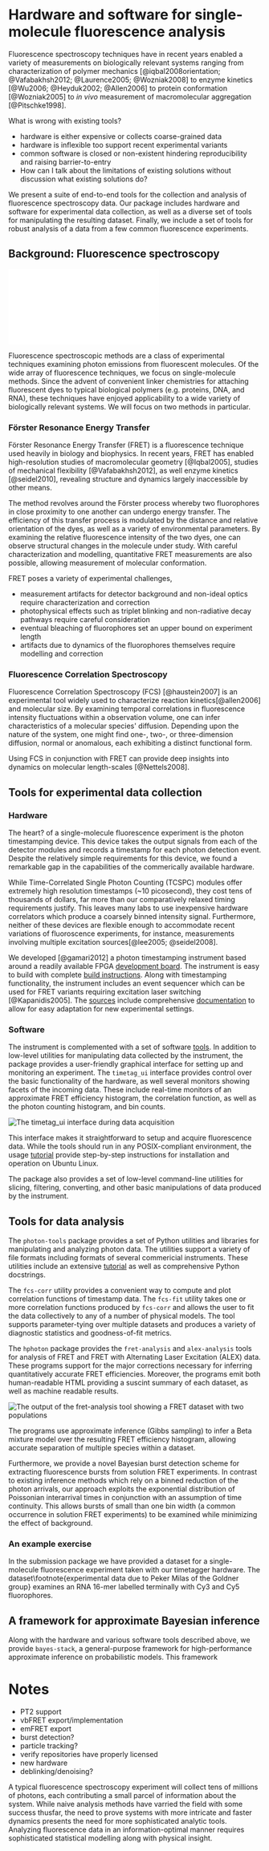 # Hardware and software for single-molecule fluorescence analysis

Fluorescence spectroscopy techniques have in recent years enabled a
variety of measurements on biologically relevant systems ranging from
characterization of polymer mechanics
[@iqbal2008orientation; @Vafabakhsh2012; @Laurence2005; @Wozniak2008]
to enzyme kinetics [@Wu2006; @Heyduk2002; @Allen2006] to protein
conformation [@Wozniak2005] to *in vivo* measurement of macromolecular
aggregation [@Pitschke1998].

What is wrong with existing tools?
 * hardware is either expensive or collects coarse-grained data
 * hardware is inflexible too support recent experimental variants
 * common software is closed or non-existent hindering reproducibility
   and raising barrier-to-entry
 * How can I talk about the limitations of existing solutions without
   discussion what existing solutions do?

We present a suite of end-to-end tools for the collection and analysis
of fluorescence spectroscopy data. Our package includes hardware and
software for experimental data collection, as well as a diverse set of
tools for manipulating the resulting dataset. Finally, we include a
set of tools for robust analysis of a data from a few common
fluorescence experiments.

## Background: Fluorescence spectroscopy

![A schematic representation of a typical fluorescence spectroscopy experiment. Here we see a laser illuminating a observation volume confocal with a collection volume. Two photon-counting detectors collect fluorescence produced from fluorophores passing through this volume.](fret-setup.pdf)

Fluorescence spectroscopic methods are a class of experimental
techniques examining photon emissions from fluorescent molecules. Of
the wide array of fluorescence techniques, we focus on single-molecule
methods. Since the advent of convenient linker chemistries for
attaching fluorescent dyes to typical biological polymers
(e.g. proteins, DNA, and RNA), these techniques have enjoyed
applicability to a wide variety of biologically relevant systems.
We will focus on two methods in particular.

### Förster Resonance Energy Transfer

Förster Resonance Energy Transfer (FRET) is a fluorescence technique
used heavily in biology and biophysics. In recent years, FRET has
enabled high-resolution studies of macromolecular geometry
[@Iqbal2005], studies of mechanical flexibility [@Vafabakhsh2012], as
well enzyme kinetics [@seidel2010], revealing structure and dynamics
largely inaccessible by other means.

The method revolves around the Förster process whereby two
fluorophores in close proximity to one another can undergo energy
transfer. The efficiency of this transfer process is modulated by
the distance and relative orientation of the dyes, as well as
a variety of environmental parameters. By examining the relative
fluorescence intensity of the two dyes, one can observe structural
changes in the molecule under study. With careful characterization and
modelling, quantitative FRET measurements are also possible, allowing
measurement of molecular conformation.

FRET poses a variety of experimental challenges,

 * measurement artifacts for detector background and non-ideal optics
   require characterization and correction
 * photophysical effects such as triplet blinking and non-radiative
   decay pathways require careful consideration
 * eventual bleaching of fluorophores set an upper bound on experiment length
 * artifacts due to dynamics of the fluorophores themselves require
   modelling and correction

### Fluorescence Correlation Spectroscopy

Fluorescence Correlation Spectroscopy (FCS) [@haustein2007] is an
experimental tool widely used to characterize reaction
kinetics[@allen2006] and molecular size.  By examining temporal
correlations in fluorescence intensity fluctuations within a
observation volume, one can infer characteristics of a
molecular species' diffusion. Depending upon the nature of the system,
one might find one-, two-, or three-dimension diffusion, normal or
anomalous, each exhibiting a distinct functional form.

Using FCS in conjunction with FRET can provide deep insights into
dynamics on molecular length-scales [@Nettels2008].

## Tools for experimental data collection

### Hardware
The heart? of a single-molecule fluorescence experiment is the photon
timestamping device. This device takes the output signals from each of
the detector modules and records a timestamp for each photon detection
event. Despite the relatively simple requirements for this device, we
found a remarkable gap in the capabilities of the commerically
available hardware.

While Time-Correlated Single Photon Counting (TCSPC) modules offer
extremely high resolution timestamps (~10 picosecond), they
cost tens of thousands of dollars, far more than our comparatively
relaxed timing requirements justify.  This leaves many labs to use
inexpensive hardware correlators which produce a coarsely binned
intensity signal. Furthermore, neither of these devices are flexible
enough to accommodate recent variations of fluoroscence experiments,
for instance, measurements involving multiple excitation
sources[@lee2005; @seidel2008].

We developed [@gamari2012] a photon timestamping instrument based around
a readily available FPGA
[development board](http://www.knjn.com/FPGA-FX2.html). The instrument
is easy to build with complete
[build instructions](http://goldnerlab.physics.umass.edu/wiki/FpgaTimeTagger?action=AttachFile&do=view&target=construction.pdf). Along with timestamping functionality,
the instrument includes an event sequencer which can be used for FRET
variants requiring excitation laser switching [@Kapanidis2005]. The
[sources](http://github.com/bgamari/timetag-fpga) include comprehensive
[documentation](http://github.com/bgamari/timetag-fpga/tree/master/docs)
to allow for easy adaptation for new experimental settings.

### Software
The instrument is complemented with a set of software
[tools](http://github.com/bgamari/timetag-tools). In addition to
low-level utilities for manipulating data collected by the instrument,
the package provides a user-friendly graphical interface for setting up and monitoring an experiment. The `timetag_ui` interface provides
control over the basic functionality of the hardware, as well several
monitors showing facets of the incoming data. These include real-time
monitors of an approximate FRET efficiency histogram, the correlation
function, as well as the photon counting histogram, and bin counts.

![The `timetag_ui` interface during data acquisition](timetag-ui.png)
    
This interface makes it straightforward to setup and acquire
fluorescence data. While the tools should run in any POSIX-compliant
environment, the usage [tutorial][timetag-tutorial] provide
step-by-step instructions for installation and operation on Ubuntu Linux.

The package also provides a set of low-level command-line utilities
for slicing, filtering, converting, and other basic manipulations of
data produced by the instrument.

## Tools for data analysis

The `photon-tools` package provides a set of Python utilities and
libraries for manipulating and analyzing photon data. The utilities
support a variety of file formats including formats of several
commericial instruments. These utilities include an extensive
[tutorial][photon-tools docs] as well as comprehensive Python
docstrings.

The `fcs-corr` utility provides a convenient way to compute and plot
correlation functions of timestamp data. The `fcs-fit` utility takes
one or more correlation functions produced by `fcs-corr` and allows
the user to fit the data collectively to any of a number of physical
models. The tool supports parameter-tying over multiple datasets and
produces a variety of diagnostic statistics and goodness-of-fit
metrics.

The `hphoton` package provides the `fret-analysis` and `alex-analysis`
tools for analysis of FRET and FRET with Alternating Laser Excitation
(ALEX) data. These programs support for the major corrections
necessary for inferring quantitatively accurate FRET
efficiencies. Moreover, the programs emit both human-readable HTML
providing a suscint summary of each dataset, as well as machine
readable results.

![The output of the `fret-analysis` tool showing a FRET dataset with two populations](fret-analysis.png)

The programs use approximate inference (Gibbs sampling) to infer a
Beta mixture model over the resulting FRET efficiency histogram,
allowing accurate separation of multiple species within a dataset.

Furthermore, we provide a novel Bayesian burst detection scheme for
extracting fluorescence bursts from solution FRET experiments. In
contrast to existing inference methods which rely on a binned
reduction of the photon arrivals, our approach exploits the
exponential distribution of Poissonian interarrival times in
conjunction with an assumption of time continuity. This allows bursts
of small than one bin width (a common occurrence in solution FRET
experiments) to be examined while minimizing the effect of background.

### An example exercise

In the submission package we have provided a dataset for a
single-molecule fluorescence experiment taken with our timetagger
hardware. The dataset\footnote{experimental data due to Peker Milas of
the Goldner group} examines an RNA 16-mer labelled terminally with Cy3
and Cy5 fluorophores.


## A framework for approximate Bayesian inference

Along with the hardware and various software tools described above, we
provide `bayes-stack`, a general-purpose framework for
high-performance approximate inference on probabilistic models. This
framework

# Notes

 * PT2 support
 * vbFRET export/implementation
 * emFRET export
 * burst detection?
 * particle tracking?
 * verify repositories have properly licensed
 * new hardware
 * deblinking/denoising?


[timetag-tutorial]: http://goldnerlab.physics.umass.edu/wiki/FpgaTimeTagger?action=AttachFile&do=view&target=construction.pdf
[photon-tools docs]: https://github.com/bgamari/photon-tools/blob/master/readme.mkd

A typical fluorescence spectroscopy experiment will collect tens of
millions of photons, each contributing a small parcel of information
about the system. While naive analysis methods have varried the field
with some success thusfar, the need to prove systems with more
intricate and faster dynamics presents the need for more sophisticated
analytic tools. Analyzing fluorescence data in an information-optimal
manner requires sophisticated statistical modelling along with
physical insight.
